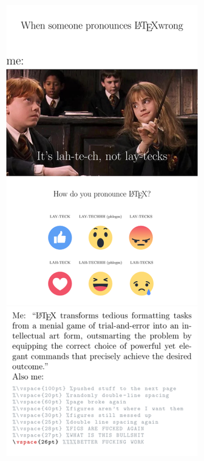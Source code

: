 ![hermione](hermione/hermione.png)
![pronounce](pronounce/pronounce-latex.png)
![tedious](tediousformatting/tediousformatting.png)
